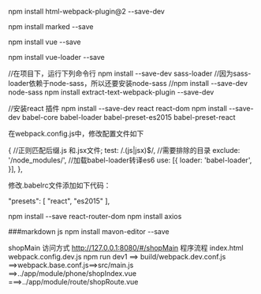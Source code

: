 

npm install html-webpack-plugin@2 --save-dev

npm install marked --save

npm install vue --save

npm install vue-loader --save

//在项目下，运行下列命令行
npm install --save-dev sass-loader
//因为sass-loader依赖于node-sass，所以还要安装node-sass
//npm install --save-dev node-sass
npm install extract-text-webpack-plugin --save-dev

//安装react 插件
npm install --save-dev react react-dom
npm install --save-dev babel-core babel-loader  babel-preset-es2015 babel-preset-react

在webpack.config.js中，修改配置文件如下

{
                //正则匹配后缀.js 和.jsx文件;
                test: /\.(js|jsx)$/,
                //需要排除的目录
                exclude: '/node_modules/',
                //加载babel-loader转译es6
                use: [{
                    loader: 'babel-loader',
                }],
            },

修改.babelrc文件添加如下代码：


"presets": [
   "react",
   "es2015"
 ],



 npm install --save react-router-dom
npm install axios

###markdown js
npm install mavon-editor --save



shopMain
访问方式
http://127.0.0.1:8080/#/shopMain
程序流程
index.html
webpack.config.dev.js
npm run dev1 ==> build/webpack.dev.conf.js ==>webpack.base.conf.js==>src/main.js
==>../app/module/phone/shopIndex.vue ===>../app/module/route/shopRoute.vue